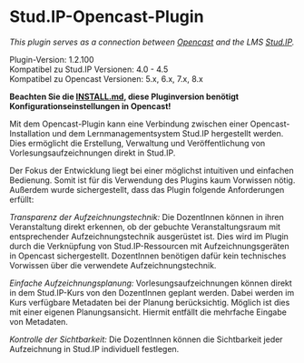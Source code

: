 Stud.IP-Opencast-Plugin
=======================

*This plugin serves as a connection between [Opencast](http://opencast.org) and
the LMS [Stud.IP](http://studip.de/).*

Plugin-Version: 1.2.100  
Kompatibel zu Stud.IP Versionen: 4.0 - 4.5  
Kompatibel zu Opencast Versionen: 5.x, 6.x, 7.x, 8.x

**Beachten Sie die [INSTALL.md](INSTALL.md), diese Pluginversion benötigt Konfigurationseinstellungen in Opencast!**

Mit dem Opencast-Plugin kann eine Verbindung zwischen einer
Opencast-Installation und dem Lernmanagementsystem Stud.IP hergestellt werden.
Dies ermöglicht die Erstellung, Verwaltung und Veröffentlichung von
Vorlesungsaufzeichnungen direkt in Stud.IP.

Der Fokus der Entwicklung liegt bei einer möglichst intuitiven und einfachen
Bedienung. Somit ist für dis Verwendung des Plugins kaum Vorwissen nötig.
Außerdem wurde sichergestellt, dass das Plugin folgende
Anforderungen erfüllt:

*Transparenz der Aufzeichnungstechnik:* Die DozentInnen können in ihren
Veranstaltung direkt erkennen, ob der gebuchte Veranstaltungsraum mit
entsprechender Aufzeichnungstechnik ausgerüstet ist. Dies wird im Plugin durch
die Verknüpfung von Stud.IP-Ressourcen mit Aufzeichnungsgeräten in Opencast
sichergestellt. DozentInnen benötigen dafür kein technisches Vorwissen über
die verwendete Aufzeichnungstechnik.

*Einfache Aufzeichnungsplanung:* Vorlesungsaufzeichnungen können direkt in dem
Stud.IP-Kurs von den DozentInnen geplant werden. Dabei werden im Kurs
verfügbare Metadaten bei der Planung berücksichtig. Möglich ist dies mit einer
eigenen Planungsansicht. Hiermit entfällt die mehrfache Eingabe von Metadaten.

*Kontrolle der Sichtbarkeit:* Die DozentInnen können die Sichtbarkeit jeder
Aufzeichnung in Stud.IP individuell festlegen.
